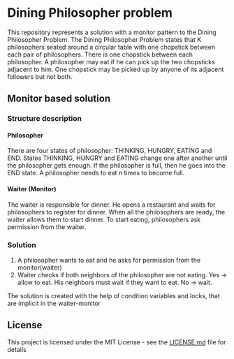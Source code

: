 # Dining Philosopher problem

This repository represents a solution with a monitor pattern to the Dining Philosopher Problem.
The Dining Philosopher Problem states that K philosophers seated around a circular table with one chopstick between each pair of philosophers. There is one chopstick between each philosopher. A philosopher may eat if he can pick up the two chopsticks adjacent to him. One chopstick may be picked up by anyone of its adjacent followers but not both.

## Monitor based solution

### Structure description

#### Philosopher 

There are four states of philosopher: THINKING, HUNGRY, EATING and END.
States THINKING, HUNGRY and EATING change one after another until the philosopher gets enough. If the philosopher is full, then he goes into the END state. 
A philosopher needs to eat n times to become full. 

#### Waiter (Monitor)

The waiter is responsible for dinner. He opens a restaurant and waits for philosophers to register for dinner. When all the philosophers are ready, the waiter allows them to start dinner. To start eating, philosophers ask permission from the waiter.

### Solution

1) A philosopher wants to eat and he asks for permission from the monitor(waiter)
2) Waiter checks if both neighbors of the philosopher are not eating.
  Yes -> allow to eat. His neighbors must wait if they want to eat.
  No -> wait.

The solution is created with the help of condition variables and locks, that are implicit in the waiter-monitor

## License

This project is licensed under the MIT License - see the [LICENSE.md](LICENSE.md) file for details

